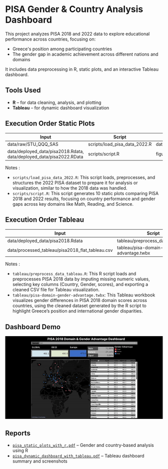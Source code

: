 # PISA Gender & Country Analysis Dashboard

This project analyzes PISA 2018 and 2022 data to explore educational performance across countries, focusing on:

- Greece's position among participating countries  
- The gender gap in academic achievement across different nations and domains  

It includes data preprocessing in R, static plots, and an interactive Tableau dashboard.

## Tools Used

- **R** – for data cleaning, analysis, and plotting  
- **Tableau** – for dynamic dashboard visualization

## Execution Order Static Plots 
| Input | Script | Output |
|------|-------------|--------------------|
| data/raw/STU_QQQ_SAS | scripts/load_pisa_data_2022.R | data/deployed_data/pisa2022.RData           |
| data/deployed_data/pisa2018.Rdata, data/deployed_data/pisa2022.RData | scripts/script.R | figures/* |

Notes  :
- `scripts/load_pisa_data_2022.R`: This script loads, preprocesses, and structures the 2022 PISA dataset to prepare it for analysis or visualization, similar to how the 2018 data was handled.
- `scripts/script.R`: This script generates 10 static plots comparing PISA 2018 and 2022 results, focusing on country performance and gender gaps across key domains like Math, Reading, and Science.

## Execution Order Tableau
| Input | Script | Output |
|------|-------------|--------------------|
| data/deployed_data/pisa2018.Rdata | tableau/preprocess_data_tableau.R | data/processed_tableau/pisa2018_flat_tableau.csv |
| data/processed_tableau/pisa2018_flat_tableau.csv | tableau/pisa-domain-gender-advantage.twbx | - |

Notes  :
- `tableau/preprocess_data_tableau.R`: This R script loads and preprocesses PISA 2018 data by imputing missing numeric values, selecting key columns (Country, Gender, scores), and exporting a cleaned CSV file for Tableau visualization.
- `tableau/pisa-domain-gender-advantage.twbx`: This Tableau workbook visualizes gender differences in PISA 2018 domain scores across countries, using the cleaned dataset generated by the R script to highlight Greece’s position and international gender disparities.

## Dashboard Demo

![Dashboard Functionality](assets/GIF-ezgif.com-optimize.gif)

## Reports

- [`pisa_static_plots_with_r.pdf`](reports/pisa_static_plots_with_r.pdf) – Gender and country-based analysis using R  
- [`pisa_dynamic_dashboard_with_tableau.pdf`](reports/pisa_dynamic_dashboard_with_tableau.pdf) – Tableau dashboard summary and screenshots

